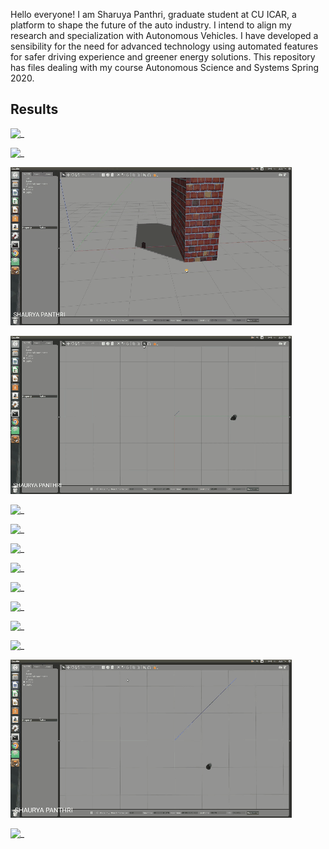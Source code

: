 Hello everyone!
I am Sharuya Panthri, graduate student at CU ICAR, a platform to shape the future of the auto industry.
I intend to align my research and specialization with Autonomous Vehicles. 
I have developed a sensibility for the need for advanced technology using automated features for safer driving experience and greener energy solutions. 
This repository has files dealing with my course Autonomous Science and Systems Spring 2020.


## Results

![_](https://github.com/spanthr/ADAS_ROS_Differential_Drive_Robot/blob/master/Images/8.gif)




![_](https://github.com/spanthr/ADAS_ROS_Differential_Drive_Robot/blob/master/Images/10.gif)


![_](https://github.com/spanthr/ADAS_ROS_Differential_Drive_Robot/blob/master/Images/11.gif)


![_](https://github.com/spanthr/ADAS_ROS_Differential_Drive_Robot/blob/master/Images/12.gif)


![_](https://github.com/spanthr/ADAS_ROS_Differential_Drive_Robot/blob/master/Images/13.gif)


![_](https://github.com/spanthr/ADAS_ROS_Differential_Drive_Robot/blob/master/Images/1.gif)


![_](https://github.com/spanthr/ADAS_ROS_Differential_Drive_Robot/blob/master/Images/2.gif)

![_](https://github.com/spanthr/ADAS_ROS_Differential_Drive_Robot/blob/master/Images/3.gif)


![_](https://github.com/spanthr/ADAS_ROS_Differential_Drive_Robot/blob/master/Images/4.gif)



![_](https://github.com/spanthr/ADAS_ROS_Differential_Drive_Robot/blob/master/Images/9.gif)


![_](https://github.com/spanthr/ADAS_ROS_Differential_Drive_Robot/blob/master/Images/5.gif)


![_](https://github.com/spanthr/ADAS_ROS_Differential_Drive_Robot/blob/master/Images/6.gif)


![_](https://github.com/spanthr/ADAS_ROS_Differential_Drive_Robot/blob/master/Images/7.gif)




![_](https://github.com/spanthr/ADAS_ROS_Differential_Drive_Robot/blob/master/Images/videotogif_2020.11.02_17.53.55.gif)
